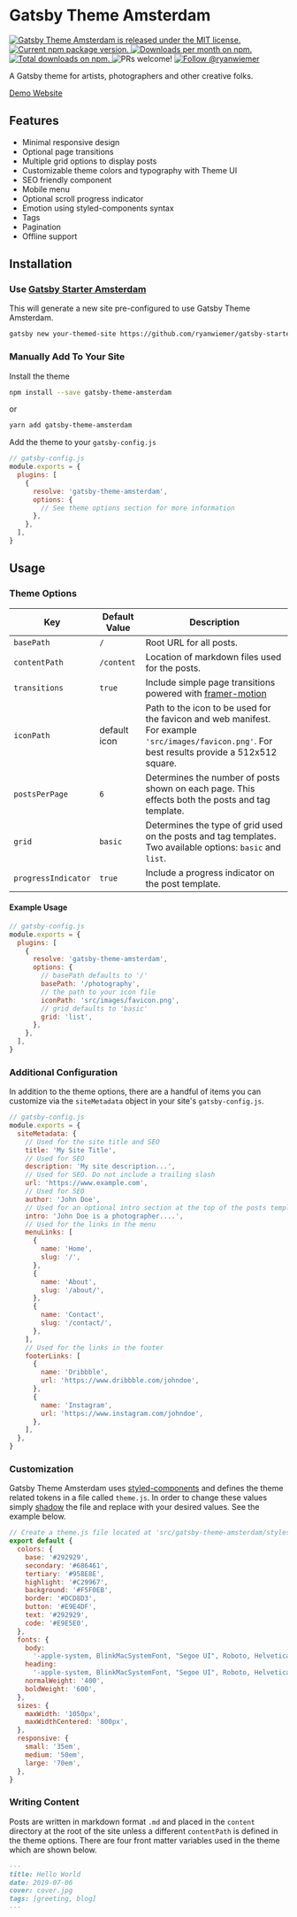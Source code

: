 # Gatsby Theme Amsterdam

<p>
  <a href="https://github.com/ryanwiemer/gatsby-theme-amsterdam/blob/master/LICENSE">
    <img src="https://img.shields.io/badge/license-MIT-blue.svg" alt="Gatsby Theme Amsterdam is released under the MIT license." />
  </a>
  <a href="https://www.npmjs.com/package/gatsby-theme-amsterdam">
    <img src="https://img.shields.io/npm/v/gatsby-theme-amsterdam.svg" alt="Current npm package version." />
  </a>
  <a href="https://npmcharts.com/compare/gatsby-theme-amsterdam?minimal=true">
    <img src="https://img.shields.io/npm/dm/gatsby-theme-amsterdam.svg" alt="Downloads per month on npm." />
  </a>
  <a href="https://npmcharts.com/compare/gatsby-theme-amsterdam?minimal=true">
    <img src="https://img.shields.io/npm/dt/gatsby-theme-amsterdam.svg" alt="Total downloads on npm." />
  </a>
  <img src="https://img.shields.io/badge/PRs-welcome-brightgreen.svg" alt="PRs welcome!" />
  <a href="https://twitter.com/intent/follow?screen_name=ryanwiemer">
      <img src="https://img.shields.io/twitter/follow/ryanwiemer.svg?label=Follow%20@ryanwiemer" alt="Follow @ryanwiemer" />
    </a>
</p>

A Gatsby theme for artists, photographers and other creative folks.

[Demo Website](https://amsterdam.netlify.com/)

## Features

- Minimal responsive design
- Optional page transitions
- Multiple grid options to display posts
- Customizable theme colors and typography with Theme UI
- SEO friendly component
- Mobile menu
- Optional scroll progress indicator
- Emotion using styled-components syntax
- Tags
- Pagination
- Offline support

## Installation

### Use [Gatsby Starter Amsterdam](https://github.com/ryanwiemer/gatsby-starter-amsterdam)

This will generate a new site pre-configured to use Gatsby Theme Amsterdam.

```sh
gatsby new your-themed-site https://github.com/ryanwiemer/gatsby-starter-amsterdam
```

### Manually Add To Your Site

Install the theme

```sh
npm install --save gatsby-theme-amsterdam
```

or

```sh
yarn add gatsby-theme-amsterdam
```

Add the theme to your `gatsby-config.js`

```javascript
// gatsby-config.js
module.exports = {
  plugins: [
    {
      resolve: 'gatsby-theme-amsterdam',
      options: {
        // See theme options section for more information
      },
    },
  ],
}
```

## Usage

### Theme Options

| Key                 | Default Value | Description                                                                                                                                      |
| ------------------- | ------------- | ------------------------------------------------------------------------------------------------------------------------------------------------ |
| `basePath`          | `/`           | Root URL for all posts.                                                                                                                          |
| `contentPath`       | `/content`    | Location of markdown files used for the posts.                                                                                                   |  |
| `transitions`       | `true`        | Include simple page transitions powered with [framer-motion](https://github.com/framer/motion)                                                   |
| `iconPath`          | default icon  | Path to the icon to be used for the favicon and web manifest. For example `'src/images/favicon.png'`. For best results provide a 512x512 square. |
| `postsPerPage`      | `6`           | Determines the number of posts shown on each page. This effects both the posts and tag template.                                                 |
| `grid`              | `basic`       | Determines the type of grid used on the posts and tag templates. Two available options: `basic` and `list`.                                      |
| `progressIndicator` | `true`        | Include a progress indicator on the post template.                                                                                               |

#### Example Usage

```javascript
// gatsby-config.js
module.exports = {
  plugins: [
    {
      resolve: 'gatsby-theme-amsterdam',
      options: {
        // basePath defaults to '/'
        basePath: '/photography',
        // the path to your icon file
        iconPath: 'src/images/favicon.png',
        // grid defaults to 'basic'
        grid: 'list',
      },
    },
  ],
}
```

### Additional Configuration

In addition to the theme options, there are a handful of items you can customize via the `siteMetadata` object in your site's `gatsby-config.js`.

```javascript
// gatsby-config.js
module.exports = {
  siteMetadata: {
    // Used for the site title and SEO
    title: 'My Site Title',
    // Used for SEO
    description: 'My site description...',
    // Used for SEO. Do not include a trailing slash
    url: 'https://www.example.com',
    // Used for SEO
    author: 'John Doe',
    // Used for an optional intro section at the top of the posts template
    intro: 'John Doe is a photographer....',
    // Used for the links in the menu
    menuLinks: [
      {
        name: 'Home',
        slug: '/',
      },
      {
        name: 'About',
        slug: '/about/',
      },
      {
        name: 'Contact',
        slug: '/contact/',
      },
    ],
    // Used for the links in the footer
    footerLinks: [
      {
        name: 'Dribbble',
        url: 'https://www.dribbble.com/johndoe',
      },
      {
        name: 'Instagram',
        url: 'https://www.instagram.com/johndoe',
      },
    ],
  },
}
```

### Customization

Gatsby Theme Amsterdam uses [styled-components](https://github.com/styled-components/styled-components) and defines the theme related tokens in a file called `theme.js`. In order to change these values simply [shadow](https://www.gatsbyjs.org/blog/2019-04-29-component-shadowing/) the file and replace with your desired values. See the example below.

```javascript
// Create a theme.js file located at 'src/gatsby-theme-amsterdam/styles/theme.js'
export default {
  colors: {
    base: '#292929',
    secondary: '#686461',
    tertiary: '#958E8E',
    highlight: '#C29967',
    background: '#F5F0EB',
    border: '#DCD8D3',
    button: '#E9E4DF',
    text: '#292929',
    code: '#E9E5E0',
  },
  fonts: {
    body:
      '-apple-system, BlinkMacSystemFont, "Segoe UI", Roboto, Helvetica, Arial, sans-serif',
    heading:
      '-apple-system, BlinkMacSystemFont, "Segoe UI", Roboto, Helvetica, Arial, sans-serif',
    normalWeight: '400',
    boldWeight: '600',
  },
  sizes: {
    maxWidth: '1050px',
    maxWidthCentered: '800px',
  },
  responsive: {
    small: '35em',
    medium: '50em',
    large: '70em',
  },
}
```

### Writing Content

Posts are written in markdown format `.md` and placed in the `content` directory at the root of the site unless a different `contentPath` is defined in the theme options. There are four front matter variables used in the theme which are shown below.

```markdown
---
title: Hello World
date: 2019-07-06
cover: cover.jpg
tags: [greeting, blog]
---
```
